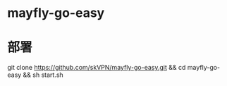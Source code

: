 # mayfly-go-easy
# 部署
git clone https://github.com/skVPN/mayfly-go-easy.git && cd mayfly-go-easy && sh start.sh